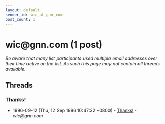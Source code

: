 ```yaml
---
layout: default
sender_id: wic_at_gnn_com
post_count: 1
---
```


# wic<span>@</span>gnn.com (1 post)

_Be aware that many list participants used multiple email addresses over their time active on the list. As such this page may not contain all threads available._

## Threads

### Thanks!
+ 1996-09-12 (Thu, 12 Sep 1996 10:47:32 +0800) - [Thanks!](/archive/1996/09/f949dadbaad379a37c52103494f96041d377cabb834491f4e657f5990bb385f3) - _wic@gnn.com_

